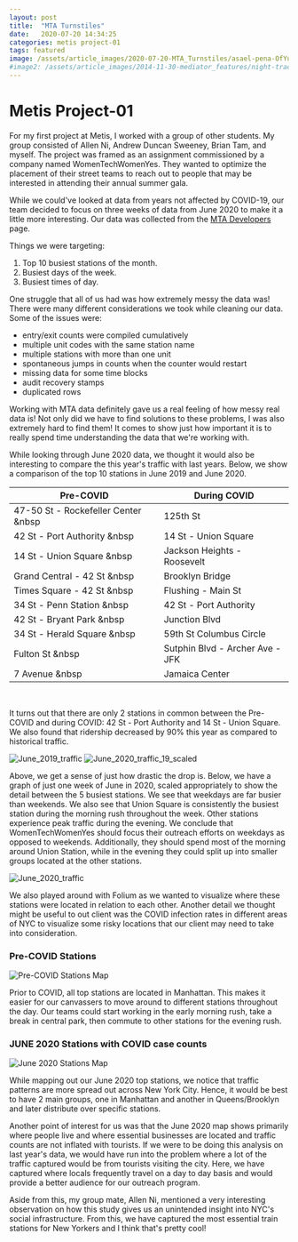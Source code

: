 ```yaml
---
layout: post
title:  "MTA Turnstiles"
date:   2020-07-20 14:34:25
categories: metis project-01
tags: featured
image: /assets/article_images/2020-07-20-MTA_Turnstiles/asael-pena-OfYuB4Aby1M-unsplash.jpg
#image2: /assets/article_images/2014-11-30-mediator_features/night-track-mobile.JPG
---
```

# Metis Project-01

For my first project at Metis, I worked with a group of other students. My group consisted of Allen Ni, Andrew Duncan Sweeney, Brian Tam, and myself. The project was framed as an assignment commissioned by a company named WomenTechWomenYes. They wanted to optimize the placement of their street teams to reach out to people that may be interested in attending their annual summer gala.  

While we could've looked at data from years not affected by COVID-19, our team decided to focus on three weeks of data from June 2020 to make it a little more interesting. Our data was collected from the [MTA Developers](http://web.mta.info/developers/turnstile.html) page.

Things we were targeting:
1. Top 10 busiest stations of the month.
2. Busiest days of the week.
3. Busiest times of day.

One struggle that all of us had was how extremely messy the data was! There were many different considerations we took while cleaning our data. Some of the issues were:

- entry/exit counts were compiled cumulatively
- multiple unit codes with the same station name
- multiple stations with more than one unit
- spontaneous jumps in counts when the counter would restart
- missing data for some time blocks
- audit recovery stamps
- duplicated rows

Working with MTA data definitely gave us a real feeling of how messy real data is! Not only did we have to find solutions to these problems, I was also extremely hard to find them! It comes to show just how important it is to really spend time understanding the data that we're working with.

While looking through June 2020 data, we thought it would also be interesting to compare the this year's traffic with last years. Below, we show a comparison of the top 10 stations in June 2019 and June 2020.

| Pre-COVID                              | During COVID                      |
|----------------------------------------|-----------------------------------|
| 47-50 St - Rockefeller Center &nbsp    | 125th St                          |
| 42 St - Port Authority      &nbsp      | 14 St - Union Square              |
| 14 St - Union Square        &nbsp      | Jackson Heights - Roosevelt       |
| Grand Central - 42 St       &nbsp      | Brooklyn Bridge                   |
| Times Square - 42 St        &nbsp      | Flushing - Main St                |
| 34 St - Penn Station        &nbsp      | 42 St - Port Authority            |
| 42 St - Bryant Park         &nbsp      | Junction Blvd                     |
| 34 St - Herald Square       &nbsp      | 59th St Columbus Circle           |
| Fulton St                   &nbsp      | Sutphin Blvd - Archer Ave -JFK    |
| 7 Avenue                    &nbsp      | Jamaica Center                    |

<br />


It turns out that there are only 2 stations in common between the Pre-COVID and during COVID: 42 St - Port Authority and 14 St - Union Square. We also found that ridership decreased by 90% this year as compared to historical traffic.

![June_2019_traffic](/assets/article_images/2020-07-20-MTA_Turnstiles/0619_MTA_Traffic.png)
![June_2020_traffic_19_scaled](/assets/article_images/2020-07-20-MTA_Turnstiles/0620_MTA_Traffic_2019_scale.png)

Above, we get a sense of just how drastic the drop is.
Below, we have a graph of just one week of June in 2020, scaled appropriately to show the detail between the 5 busiest stations. We see that weekdays are far busier than weekends. We also see that Union Square is consistently the busiest station during the morning rush throughout the week. Other stations experience peak traffic during the evening. We conclude that WomenTechWomenYes should focus their outreach efforts on weekdays as opposed to weekends. Additionally, they should spend most of the morning around Union Station, while in the evening they could split up into smaller groups located at the other stations.

![June_2020_traffic](/assets/article_images/2020-07-20-MTA_Turnstiles/0619_MTA_Traffic.png)

We also played around with Folium as we wanted to visualize where these stations were located in relation to each other. Another detail we thought might be useful to out client was the COVID infection rates in different areas of NYC to visualize some risky locations that our client may need to take into consideration.

### Pre-COVID Stations
![Pre-COVID Stations Map](/assets/article_images/2020-07-20-MTA_Turnstiles/PreCovidMap.png)

Prior to COVID, all top stations are located in Manhattan.
This makes it easier for our canvassers to move around to different stations throughout the day. Our teams could start working in the early morning rush, take a break in central park, then commute to other stations for the evening rush.

### JUNE 2020 Stations with COVID case counts
![June 2020 Stations Map](/assets/article_images/2020-07-20-MTA_Turnstiles/june2020map.png)

While mapping out our June 2020 top stations, we notice that traffic patterns are more spread out across New York City. Hence, it would be best to have 2 main groups, one in Manhattan and another in Queens/Brooklyn and later distribute over specific stations.

Another point of interest for us was that the June 2020 map shows primarily where people live and where essential businesses are located and traffic counts are not inflated with tourists. If we were to be doing this analysis on last year's data, we would have run into the problem where a lot of the traffic captured would be from tourists visiting the city. Here, we have captured where locals frequently travel on a day to day basis and would provide a better audience for our outreach program.

Aside from this, my group mate, Allen Ni, mentioned a very interesting observation on how this study gives us an unintended insight into NYC's social infrastructure. From this, we have captured the most essential train stations for New Yorkers and I think that's pretty cool!
